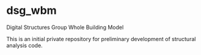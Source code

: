 # dsg_wbm
Digital Structures Group Whole Building Model

This is an initial private repository for preliminary development of structural analysis code.
